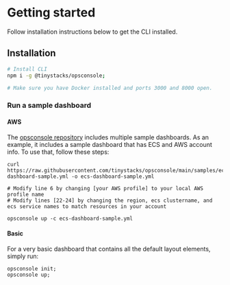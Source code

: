 # Getting started
Follow installation instructions below to get the CLI installed.

## Installation
```bash
# Install CLI
npm i -g @tinystacks/opsconsole;

# Make sure you have Docker installed and ports 3000 and 8000 open.
```
### Run a sample dashboard 
#### AWS

The [opsconsole repository](https://github.com/tinystacks/opsconsole/tree/main/samples) includes multiple sample dashboards. As an example, it includes a sample dashboard that has ECS and AWS account info. To use that, follow these steps:

```
curl https://raw.githubusercontent.com/tinystacks/opsconsole/main/samples/ecs-dashboard-sample.yml -o ecs-dashboard-sample.yml

# Modify line 6 by changing [your AWS profile] to your local AWS profile name
# Modify lines [22-24] by changing the region, ecs clustername, and ecs service names to match resources in your account

opsconsole up -c ecs-dashboard-sample.yml
```
#### Basic
For a very basic dashboard that contains all the default layout elements, simply run:
```
opsconsole init;
opsconsole up;
```
